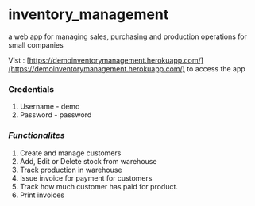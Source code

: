 # inventory_management
a web app for managing sales, purchasing and production operations for small companies

Vist : [https://demoinventorymanagement.herokuapp.com/](https://demoinventorymanagement.herokuapp.com/) to access the app

### Credentials
1. Username - demo
2. Password - password


### *Functionalites*
1. Create and manage customers
2. Add, Edit or Delete stock from warehouse
3. Track production in warehouse
3. Issue invoice for payment for customers
4. Track how much customer has paid for product.
5. Print invoices
